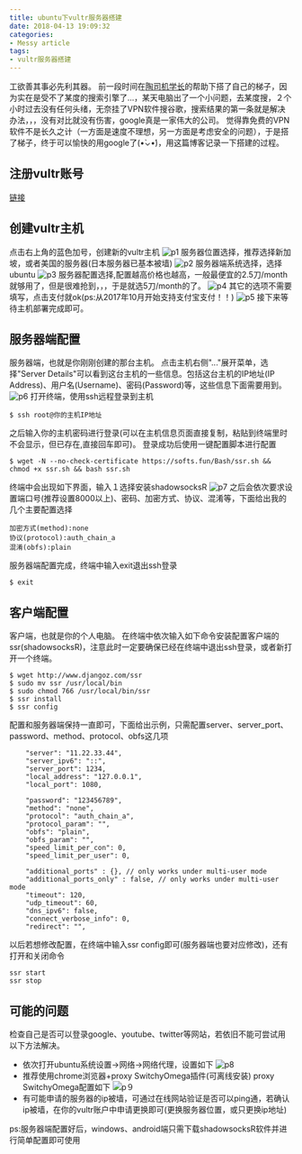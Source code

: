```yaml
---
title: ubuntu下vultr服务器搭建
date: 2018-04-13 19:09:32
categories:
- Messy article
tags:
- vultr服务器搭建
---
```

工欲善其事必先利其器。
前一段时间在[陶司机学长](http://logqtainia.github.io/)的帮助下搭了自己的梯子，因为实在是受不了某度的搜索引擎了...，某天电脑出了一个小问题，去某度搜，２个小时过去没有任何头绪，无奈挂了VPN软件搜谷歌，搜索结果的第一条就是解决办法，，，没有对比就没有伤害，google真是一家伟大的公司。
觉得靠免费的VPN软件不是长久之计（一方面是速度不理想，另一方面是考虑安全的问题），于是搭了梯子，终于可以愉快的用google了(•̀⌄•́)，用这篇博客记录一下搭建的过程。
<!-- more -->
## 注册vultr账号
[链接](https://www.vultr.com/)
## 创建vultr主机
点击右上角的蓝色加号，创建新的vultr主机
![p1](/p1.png)
服务器位置选择，推荐选择新加坡，或者美国的服务器(日本服务器已基本被墙)
![p2](/p2.png)
服务器端系统选择，选择ubuntu
![p3](/p3.png)
服务器配置选择,配置越高价格也越高，一般最便宜的2.5刀/month就够用了，但是很难抢到，，，于是就选5刀/month的了。
![p4](/p4.png)
其它的选项不需要填写，点击支付就ok(ps:从2017年10月开始支持支付宝支付！！)
![p5](/p5.png)
接下来等待主机部署完成即可。
## 服务器端配置
服务器端，也就是你刚刚创建的那台主机。
点击主机右侧"..."展开菜单，选择"Server Details"可以看到这台主机的一些信息。包括这台主机的IP地址(IP Address)、用户名(Username)、密码(Password)等，这些信息下面需要用到。
![p6](/p6.png)
打开终端，使用ssh远程登录到主机
```
$ ssh root@你的主机IP地址
```
之后输入你的主机密码进行登录(可以在主机信息页面直接复制，粘贴到终端里时不会显示，但已存在,直接回车即可)。
登录成功后使用一键配置脚本进行配置
```
$ wget -N --no-check-certificate https://softs.fun/Bash/ssr.sh && chmod +x ssr.sh && bash ssr.sh
```
终端中会出现如下界面，输入１选择安装shadowsocksR
![p7](/p7.png)
之后会依次要求设置端口号(推荐设置8000以上)、密码、加密方式、协议、混淆等，下面给出我的几个主要配置选择
```
加密方式(method):none
协议(protocol):auth_chain_a
混淆(obfs):plain
```
服务器端配置完成，终端中输入exit退出ssh登录
```
$ exit
```
## 客户端配置
客户端，也就是你的个人电脑。
在终端中依次输入如下命令安装配置客户端的ssr(shadowsocksR)，注意此时一定要确保已经在终端中退出ssh登录，或者新打开一个终端。
```
$ wget http://www.djangoz.com/ssr
$ sudo mv ssr /usr/local/bin
$ sudo chmod 766 /usr/local/bin/ssr
$ ssr install
$ ssr config
```
配置和服务器端保持一直即可，下面给出示例，只需配置server、server_port、password、method、protocol、obfs这几项
```
    "server": "11.22.33.44",
    "server_ipv6": "::",
    "server_port": 1234,
    "local_address": "127.0.0.1",
    "local_port": 1080,

    "password": "123456789",
    "method": "none",
    "protocol": "auth_chain_a",
    "protocol_param": "",
    "obfs": "plain",
    "obfs_param": "",
    "speed_limit_per_con": 0,
    "speed_limit_per_user": 0,

    "additional_ports" : {}, // only works under multi-user mode
    "additional_ports_only" : false, // only works under multi-user mode
    "timeout": 120,
    "udp_timeout": 60,
    "dns_ipv6": false,
    "connect_verbose_info": 0,
    "redirect": "",

```
以后若想修改配置，在终端中输入ssr config即可(服务器端也要对应修改)，还有打开和关闭命令
```
ssr start
ssr stop
```
## 可能的问题
检查自己是否可以登录google、youtube、twitter等网站，若依旧不能可尝试用以下方法解决。
* 依次打开ubuntu系统设置->网络->网络代理，设置如下
![p8](/p8.png)
* 推荐使用chrome浏览器+proxy SwitchyOmega插件(可离线安装)
proxy SwitchyOmega配置如下
![p９](/p9.png)
* 有可能申请的服务器的ip被墙，可通过在线网站验证是否可以ping通，若确认ip被墙，在你的vultr账户中申请更换即可(更换服务器位置，或只更换ip地址)

ps:服务器端配置好后，windows、android端只需下载shadowsocksR软件并进行简单配置即可使用